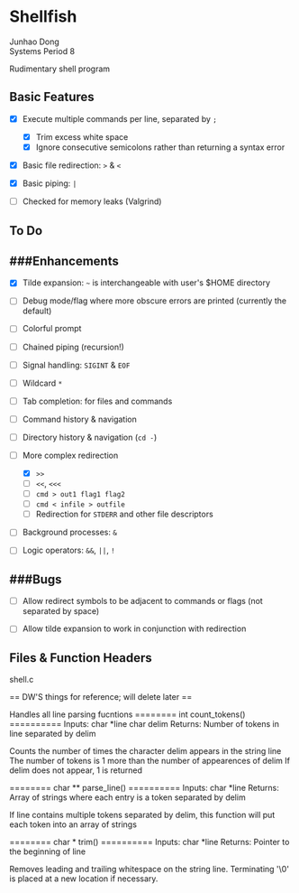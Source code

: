 Shellfish
======
Junhao Dong  
Systems Period 8

Rudimentary shell program


## Basic Features
- [x] Execute multiple commands per line, separated by `;`
  - [x] Trim excess white space
  - [x] Ignore consecutive semicolons rather than returning a syntax error
- [x] Basic file redirection: `>` & `<`
- [x] Basic piping: `|`
- [ ] Checked for memory leaks (Valgrind)


## To Do
###Enhancements
------
- [x] Tilde expansion: `~` is interchangeable with user's $HOME directory
- [ ] Debug mode/flag where more obscure errors are printed (currently the default)
- [ ] Colorful prompt
- [ ] Chained piping (recursion!)
- [ ] Signal handling: `SIGINT` & `EOF`
- [ ] Wildcard `*`
- [ ] Tab completion: for files and commands
- [ ] Command history & navigation
- [ ] Directory history & navigation (`cd -`)
- [ ] More complex redirection
  - [x] `>>`
  - [ ] `<<`, `<<<`
  - [ ] `cmd > out1 flag1 flag2`
  - [ ] `cmd < infile > outfile`
  - [ ] Redirection for `STDERR` and other file descriptors 
- [ ] Background processes: `&`
- [ ] Logic operators: `&&`, `||`, `!`


###Bugs
------
- [ ] Allow redirect symbols to be adjacent to commands or flags (not separated by space)
- [ ] Allow tilde expansion to work in conjunction with redirection


## Files & Function Headers
shell.c

== DW'S things for reference; will delete later ==

Handles all line parsing fucntions
======== int count_tokens() ==========
Inputs:  char *line
char delim 
Returns: Number of tokens in line separated by delim

Counts the number of times the character delim appears in the
string line
The number of tokens is 1 more than the number of appearences 
of delim
If delim does not appear, 1 is returned

======== char ** parse_line() ==========
Inputs:  char *line 
Returns: Array of strings where each entry is a token 
separated by delim

If line contains multiple tokens separated by delim, this 
function will put each token into an array of strings

======== char * trim() ==========
Inputs:  char *line 
Returns: Pointer to the beginning of line

Removes leading and trailing whitespace on the string line.
Terminating '\0' is placed at a new location if necessary.
